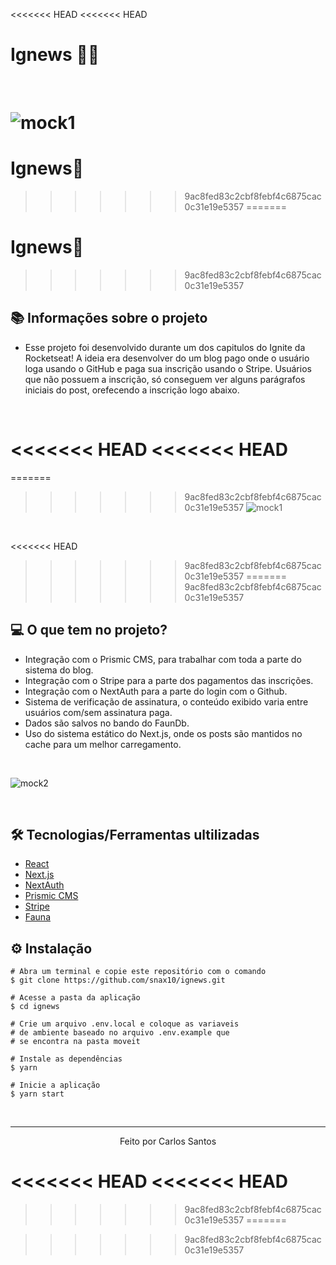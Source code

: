 <<<<<<< HEAD
<<<<<<< HEAD
# Ignews 💛🚀

&nbsp;

![mock1](https://user-images.githubusercontent.com/71772559/113495090-3e529600-94c5-11eb-953c-53ab4f71fc15.png)
=======
# Ignews🚀
>>>>>>> 9ac8fed83c2cbf8febf4c6875cac0c31e19e5357
=======
# Ignews🚀
>>>>>>> 9ac8fed83c2cbf8febf4c6875cac0c31e19e5357

## 📚 Informações sobre o projeto

* Esse projeto foi desenvolvido durante um dos capitulos do Ignite da Rocketseat! A ideia era desenvolver do um blog pago onde o usuário loga usando o GitHub e paga sua inscrição usando o Stripe. Usuários que não possuem a inscrição, só conseguem ver alguns parágrafos iniciais do post, orefecendo a inscrição logo abaixo.

&nbsp;

<<<<<<< HEAD
<<<<<<< HEAD
=======
=======
>>>>>>> 9ac8fed83c2cbf8febf4c6875cac0c31e19e5357
![mock1](https://user-images.githubusercontent.com/71772559/113495090-3e529600-94c5-11eb-953c-53ab4f71fc15.png)

&nbsp;

<<<<<<< HEAD
>>>>>>> 9ac8fed83c2cbf8febf4c6875cac0c31e19e5357
=======
>>>>>>> 9ac8fed83c2cbf8febf4c6875cac0c31e19e5357
## 💻 O que tem no projeto?

* Integração com o Prismic CMS, para trabalhar com toda a parte do sistema do blog.
* Integração com o Stripe para a parte dos pagamentos das inscrições.
* Integração com o NextAuth para a parte do login com o Github.
* Sistema de verificação de assinatura, o conteúdo exibido varia entre usuários com/sem assinatura paga.
* Dados são salvos no bando do FaunDb.
* Uso do sistema estático do Next.js, onde os posts são mantidos no cache para um melhor carregamento.

&nbsp;

![mock2](https://user-images.githubusercontent.com/71772559/113495232-84f4c000-94c6-11eb-81fe-4dfb37d29e44.png)

&nbsp;

## 🛠️ Tecnologias/Ferramentas ultilizadas

* [React](https://pt-br.reactjs.org/E)
* [Next.js](https://nextjs.org/)
* [NextAuth](https://next-auth.js.org/)
* [Prismic CMS](https://prismic.io/)
* [Stripe](https://stripe.com/en-br)
* [Fauna](https://fauna.com/)


## ⚙️ Instalação
```
# Abra um terminal e copie este repositório com o comando
$ git clone https://github.com/snax10/ignews.git
```

```
# Acesse a pasta da aplicação
$ cd ignews

# Crie um arquivo .env.local e coloque as variaveis
# de ambiente baseado no arquivo .env.example que
# se encontra na pasta moveit

# Instale as dependências
$ yarn

# Inicie a aplicação
$ yarn start

```

&nbsp;


---

<p align="center">Feito por Carlos Santos</p>

<<<<<<< HEAD
<<<<<<< HEAD
=======

>>>>>>> 9ac8fed83c2cbf8febf4c6875cac0c31e19e5357
=======

>>>>>>> 9ac8fed83c2cbf8febf4c6875cac0c31e19e5357
